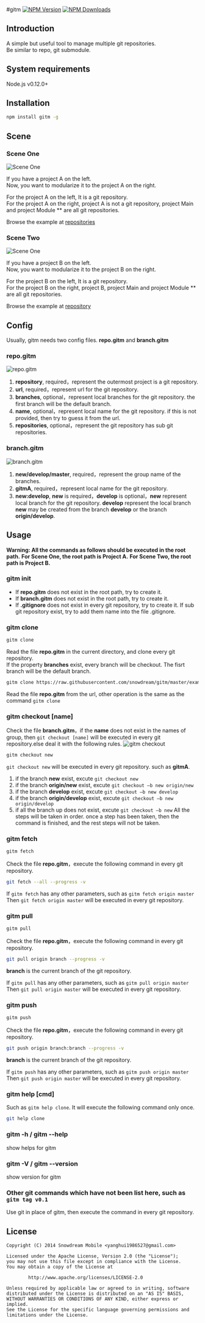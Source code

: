 #gitm
  [![NPM Version][npm-image]][npm-url]
  [![NPM Downloads][downloads-image]][downloads-url]

## Introduction
A simple but useful tool to manage multiple git repositories.     
Be similar to repo, git submodule.

## System requirements
Node.js v0.12.0+

## Installation
```bash
npm install gitm -g
```

## Scene
### Scene One
![Scene One](docs/img/workflow0.png)

If you have a project A on the left.          
Now, you want to modularize it to the project A on the right.

For the project A on the left, It is a git repository.        
For the project A on the right, project A is not a git repository, project Main and project Module ** are all git repositories.

Browse the example at [repositories](examples/repositories)

### Scene Two
![Scene One](docs/img/workflow1.png)

If you have a project B on the left.          
Now, you want to modularize it to the project B on the right.

For the project B on the left, It is a git repository.         
For the project B on the right, project B, project Main and project Module ** are all git repositories.

Browse the example at [repository](examples/repository)

## Config  
Usually, gitm needs two config files. **repo.gitm** and  **branch.gitm**   

### **repo.gitm** 
![repo.gitm](docs/img/repo.png)

1. **repository**, required，represent the outermost project is a git repository.
1. **url**, required，represent url for the git repository.
1. **branches**, optional，represent local branches for the git repository. the first branch will be the default branch.
1. **name**, optional，represent local name for the git repository. if this is not provided, then try to guess it from the url.
1. **repositories**, optional，represent the git repository has sub git repositories.

### **branch.gitm** 
![branch.gitm](docs/img/branch.png)

1. **new/develop/master**, required，represent the group name of the branches.
1. **gitmA**, required，represent local name for the git repository.
1. **new:develop**, **new** is required，**develop** is optional，**new** represent local branch for the git repository. **develop** represent the local branch **new** may be created from the branch **develop** or the branch **origin/develop**.

## Usage
**Warning: All the commands as follows should be executed in the root path.**
**For Scene One, the root path is Project A.**
**For Scene Two, the root path is Project B.**

### gitm init   
* If **repo.gitm** does not exist in the root path, try to create it.
* If **branch.gitm** does not exist in the root path, try to create it.
* If **.gitignore** does not exist in every git repository, try to create it. If sub git repository exist, try to add them name into the file .gitignore.

### gitm clone
```bash
gitm clone
```
Read the file **repo.gitm** in the current directory, and clone every git repository.     
If the property **branches** exist, every branch will be checkout. The fisrt branch will be the default branch.

```bash
gitm clone https://raw.githubusercontent.com/snowdream/gitm/master/examples/repository/repo.gitm
```
Read the file **repo.gitm** from the url, other operation is the same as the command `gitm clone`

### gitm checkout [name]

Check the file  **branch.gitm**，if the **name** does not exist in the names of group, then `git checkout [name]` will be executed in every git repository.else deal it with the following rules.
![gitm checkout](docs/img/checkout.png)
```bash
gitm checkout new
```
`git checkout new` will be executed in every git repository. such as **gitmA**.
1. if the branch **new** exist, excute `git checkout new`
1. if the branch **origin/new** exist, excute `git checkout –b new origin/new`
1. if the branch **develop** exist, excute `git checkout –b new develop`
1. if the branch **origin/develop** exist, excute `git checkout –b new origin/develop`
1. if all the branch up does not exist, excute `git checkout –b new`
All the steps will be taken in order. once a step has been taken, then the command is finished, and the rest steps will not be taken.

### gitm fetch
```bash
gitm fetch
```
Check the file  **repo.gitm**，execute the following command in every git repository.   
```bash
git fetch --all --progress -v
```

If `gitm fetch` has any other parameters, such as `gitm fetch origin master`
Then `git fetch origin master` will be executed in every git repository.

### gitm pull
```bash
gitm pull
```
Check the file  **repo.gitm**，execute the following command in every git repository.   
```bash
git pull origin branch --progress -v
```
**branch** is the current branch of the git repository.

If `gitm pull` has any other parameters, such as `gitm pull origin master`
Then `git pull origin master` will be executed in every git repository.

### gitm push
```bash
gitm push
```
Check the file  **repo.gitm**，execute the following command in every git repository.   
```bash
git push origin branch:branch --progress -v
```
**branch** is the current branch of the git repository.

If `gitm push` has any other parameters, such as `gitm push origin master`
Then `git push origin master` will be executed in every git repository.


### gitm help [cmd]
Such as `gitm help clone`. It will execute the following command only once.
```bash
git help clone
```

### gitm -h  / gitm --help 
show helps for gitm

### gitm -V  / gitm --version 
show version for gitm

###  Other git commands which have not been list here, such as `gitm tag v0.1`
Use git in place of gitm, then execute the command in every git repository. 


## License
```
Copyright (C) 2014 Snowdream Mobile <yanghui1986527@gmail.com>

Licensed under the Apache License, Version 2.0 (the "License");
you may not use this file except in compliance with the License.
You may obtain a copy of the License at

        http://www.apache.org/licenses/LICENSE-2.0

Unless required by applicable law or agreed to in writing, software
distributed under the License is distributed on an "AS IS" BASIS,
WITHOUT WARRANTIES OR CONDITIONS OF ANY KIND, either express or implied.
See the License for the specific language governing permissions and
limitations under the License.
```

[npm-image]: https://img.shields.io/npm/v/gitm.svg
[npm-url]: https://npmjs.org/package/gitm
[downloads-image]: https://img.shields.io/npm/dm/gitm.svg
[downloads-url]: https://npmjs.org/package/gitm
